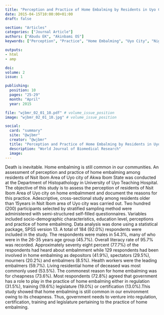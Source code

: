 ```yaml
---
title: "Perception and Practice of Home Embalming by Residents in Uyo City of Niger-Delta Region of Nigeria"
date: 2015-04-15T10:00:00+01:00
draft: false

section: "Articles"
categories: ["Journal Article"]
authors: ["Abudu EK", "Akinbami OS"]
keywords: ["Perception", "Practice", "Home Embalming", "Uyo City", "Niger-Delta Region", "Nigeria"]

outputs: 
- html
- amp

doi:
volume: 2
issue: 1

publishing:
  position: 10
  pages: "25-29"
  month: "April"
  year: 2015

file: "wjbmr_02_01_10.pdf" # volume_issue_position
image: "wjbmr_02_01_10.jpg" # volume_issue_position

social:
  card: "summary"
  site: "@wjbmr"
  creator: "@wjbmr"
  title: "Perception and Practice of Home Embalming by Residents in Uyo City of Niger-Delta Region of Nigeria"
  description: "World Journal of Biomedical Research"
  image:
---
```

Death is inevitable. Home embalming is still common in our communities. An assessment of perception and practice of home embalming among residents of Nsit Ibom Area of Uyo city of Akwa Ibom State was conducted at the Department of Histopathology in University of Uyo Teaching Hospital. The objective of this study is to assess the perception of residents of Nsit Ibom Area of Uyo city on home embalmment and document the reasons for this practice. Adescriptive, cross-sectional study among residents older than 15years in Nsit Ibom area of Uyo city was carried out. Two hundred (200) participants selected by stratified sampling method were administered with semi-structured self-filled questionnaires. Variables included socio-demographic characteristics, education level, perceptions and practice of home embalming. Data analysis was done using a statistical package, SPSS version 13. A total of 184 (92.0%) respondents were included in the study. The respondents were males in 54.3%, many of who were in the 26-35 years age group (45.7%). Overall literacy rate of 95.7% was recorded. Approximately seventy eight percent (77.7%) of the respondents had heard about embalmment while 129 respondents had been involved in home embalming as depositors (41.9%), spectators (29.5%), mourners (20.2%) and embalmers (8.5%). Health workers were the leading embalmers (59.7%). Living residential home of deceased was most commonly used (53.5%). The commonest reason for home embalming was for cheapness (73.6%). Most respondents (72.8%) agreed that government has a role to play in the practice of home embalming either in regulation (31.5%), training (19.6%) legislature (19.0%) or certification (13.0%).This study showed that home embalming is still common in our environment owing to its cheapness. Thus, government needs to venture into regulation, certification, training and legislature pertaining to the practice of home embalming. 